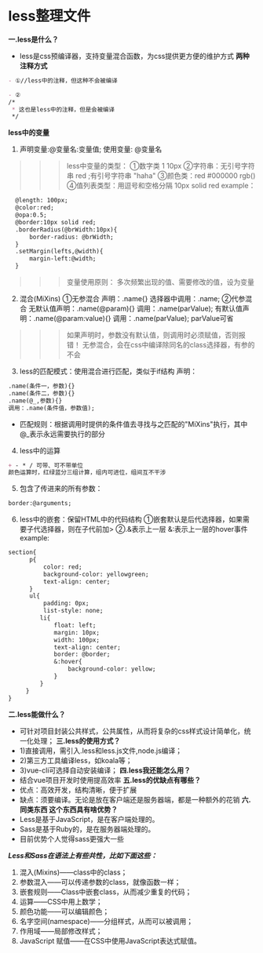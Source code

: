 # less整理文件
**一.less是什么？**
- less是css预编译器，支持变量混合函数，为css提供更方便的维护方式
**两种注释方式**
``` md
- ①//less中的注释，但这种不会被编译

- ②
/*
 * 这也是less中的注释，但是会被编译
 */
```
**less中的变量**
1. 声明变量:@变量名:变量值;
   使用变量: @变量名
>>>less中变量的类型：
①数字类 1 10px
②字符串：无引号字符串 red ;有引号字符串 "haha"
③颜色类：red #000000 rgb()
④值列表类型：用逗号和空格分隔 10px solid red
example：
``` md
  @length: 100px;
  @color:red;
  @opa:0.5;
  @border:10px solid red;
  .borderRadius(@brWidth:10px){
      border-radius: @brWidth;
  }
  .setMargin(lefts,@width){
      margin-left:@width;
  }
```
>>>变量使用原则：
多次频繁出现的值、需要修改的值，设为变量
2. 混合(MiXins)
①无参混合
声明：.name{} 选择器中调用：.name;
②代参混合
无默认值声明：.name(@param){} 调用：.name(parValue);
有默认值声明：.name(@param:value){}
调用：.name(parValue); parValue可省
>>>如果声明时，参数没有默认值，则调用时必须赋值，否则报错！
>>>无参混合，会在css中编译除同名的class选择器，有参的不会
3. less的匹配模式：使用混合进行匹配，类似于if结构
声明：
``` md
.name(条件一，参数){}
.name(条件二，参数){}
.name(@_,参数){}
调用：.name(条件值，参数值);
```
- 匹配规则：根据调用时提供的条件值去寻找与之匹配的"MiXins"执行，其中@_表示永远需要执行的部分
4. less中的运算
``` md
+ - * / 可带、可不带单位
颜色运算时，红绿蓝分三组计算，组内可进位，组间互不干涉
```
5. 包含了传进来的所有参数：
``` md
border:@arguments;
```
6. less中的嵌套：保留HTML中的代码结构
①嵌套默认是后代选择器，如果需要子代选择器，则在子代前加>
②.&表示上一层 &:表示上一层的hover事件
example:
``` md
section{
      p{
          color: red;
          background-color: yellowgreen;
          text-align: center;
      }
      ul{
          padding: 0px;
          list-style: none;
         li{
             float: left;
             margin: 10px;
             width: 100px;
             text-align: center;
             border: @border;
             &:hover{
                 background-color: yellow;
             }
         }
     }
}
```

**二.less能做什么？**
- 可针对项目封装公共样式，公共属性，从而将复杂的css样式设计简单化，统一化处理；
**三.less的使用方式？**
- 1)直接调用，需引入.less和less.js文件,node.js编译；
- 2)第三方工具编译less，如koala等；
- 3)vue-cli可选择自动安装编译；
**四.less我还能怎么用？**
- 结合vue项目开发时使用提高效率
**五.less的优缺点有哪些？**
- 优点：高效开发，结构清晰，便于扩展
- 缺点：须要编译。无论是放在客户端还是服务器端，都是一种额外的花销
**六.同类东西 这个东西具有啥优势？**
- Less是基于JavaScript，是在客户端处理的。
- Sass是基于Ruby的，是在服务器端处理的。
- 目前优势个人觉得sass更强大一些

***Less和Sass在语法上有些共性，比如下面这些：***
1. 混入(Mixins)——class中的class；
2. 参数混入——可以传递参数的class，就像函数一样；
3. 嵌套规则——Class中嵌套class，从而减少重复的代码；
4. 运算——CSS中用上数学；
5. 颜色功能——可以编辑颜色；
6. 名字空间(namespace)——分组样式，从而可以被调用；
7. 作用域——局部修改样式；
8. JavaScript 赋值——在CSS中使用JavaScript表达式赋值。
